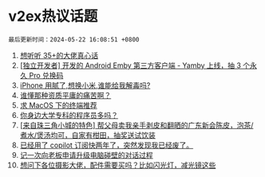 # v2ex热议话题

`最后更新时间：2024-05-22 16:08:51 +0800`

1. [想听听 35+的大佬真心话](https://www.v2ex.com/t/1042811)
1. [[独立开发者] 开发的 Android Emby 第三方客户端 - Yamby 上线，抽 3 个永久 Pro 兑换码](https://www.v2ex.com/t/1042928)
1. [iPhone 用腻了,想换小米,谁能给我解毒吗?](https://www.v2ex.com/t/1042675)
1. [谁懂那种资质平庸的痛苦啊？](https://www.v2ex.com/t/1042791)
1. [求 MacOS 下的终端推荐](https://www.v2ex.com/t/1042670)
1. [你身边大学专科的程序员多吗？](https://www.v2ex.com/t/1042800)
1. [[来自珠三角小城的特色] 帮父母卖我亲手剥皮和翻晒的广东新会陈皮，泡茶/煮水/煲汤均可，自家有柑田，抽奖送试饮装](https://www.v2ex.com/t/1042876)
1. [已经用了 copilot 订阅快两年了，突然发现我已经废了。](https://www.v2ex.com/t/1042707)
1. [记一次向老板申请升级电脑碰壁的对话过程](https://www.v2ex.com/t/1042913)
1. [想问下各位摄影大佬，配件需要买吗？比如闪光灯，减光镜这些](https://www.v2ex.com/t/1042813)

